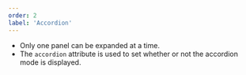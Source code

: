 ```yaml
---
order: 2
label: 'Accordion'
---
```


- Only one panel can be expanded at a time.
- The `accordion` attribute is used to set whether or not the accordion mode is displayed.
